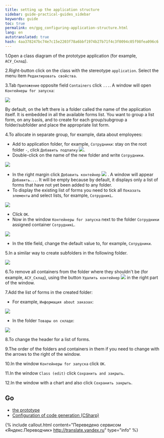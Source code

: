 ```yaml
--- 
title: setting up the application structure 
sidebar: guide-practical-guides_sidebar 
keywords: guide 
toc: true 
permalink: en/gpg_configuring-application-structure.html 
lang: en 
autotranslated: true 
hash: 4aa378247bc74e7c15e2203f78a6bbf1974b27b71f4c3f0094c05f98fea096c6 
--- 
```


1.Open a class diagram of the prototype application (for example, `АСУ_Склад`). 

2.Right-button click on the class with the stereotype `application`. Select the menu item `Редактировать свойства`. 

3.Tab `Приложение` opposite field `Containers` click `...`. A window will open `Контейнеры for запуска`: 

![](/images/pages/guides/flexberry-aspnet/containers-launching.png) 

By default, on the left there is a folder called the name of the application itself. It is embedded in all the available forms list. You want to group a list form, on any basis, and to create for each group/subgroup a folder/subfolder and place the appropriate list form. 

4.To allocate in separate group, for example, data about employees: 

* Add to application folder, for example, `Сотрудники`: stay on the root folder `-`, click `Добавить подпапку` ![](/images/pages/guides/flexberry-aspnet/subfolder.png). 
* Double-click on the name of the new folder and write `Сотрудники`. 

![](/images/pages/guides/flexberry-aspnet/employees.png) 

* In the right margin click `Добавить контейнер` ![](/images/pages/guides/flexberry-aspnet/add.png) . A window will appear `Добавить...`. It will be empty because by default, it displays only a list of forms that have not yet been added to any folder. 
* To display the existing list of forms you need to tick all `Показать элементы` and select lists, for example, `СотрудникL`. 

![](/images/pages/guides/flexberry-aspnet/employeer-l.png) 

* Click `ОК`. 
* Now in the window `Контейнеры for запуска` next to the folder `Сотрудники` assigned container `СотрудникL`. 

![](/images/pages/guides/flexberry-aspnet/employeer-l-container.jpg) 

* In the title field, change the default value to, for example, `Сотрудники`. 

5.In a similar way to create subfolders in the following folder. 

![](/images/pages/guides/flexberry-aspnet/other-folders.png) 

6.To remove all containers from the folder where they shouldn't be (for example, `АСУ_Склад`), using the button `Удалить контейнер` ![](/images/pages/guides/flexberry-aspnet/delete.png) in the right part of the window. 

7.Add the list of forms in the created folder: 

* For example, `Информация about заказах`: 

![](/images/pages/guides/flexberry-aspnet/orders.png) 

* In the folder `Товары on складе`: 

![](/images/pages/guides/flexberry-aspnet/goods.png) 

8.To change the header for a list of forms. 

9.The order of the folders and containers in them if you need to change with the arrows to the right of the window. 

10.In the window `Контейнеры for запуска` click `ОК`. 

11.In the window `Class (edit)` click `Сохранить and закрыть`. 

12.In the window with a chart and also click `Сохранить закрыть`. 

## Go 

* <i class="fa fa-arrow-left" aria-hidden="true"></i> [the prototype](gpg_prototype-creating.html) 
* [Configuration of code generation (CSharp)](gpg_configuring-generation.html) <i class="fa fa-arrow-right" aria-hidden="true"></i> 



{% include callout.html content="Переведено сервисом «Яндекс.Переводчик» <http://translate.yandex.ru>" type="info" %}